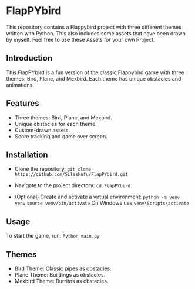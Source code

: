 # FlapPYbird
This repository contains a Flappybird project with three different themes written with Python.
This also includes some assets that have been drawn by myself. Feel free to use these Assets for your own Project.

## Introduction
This FlapPYbird is a fun version of the classic Flappybird game with three themes: Bird, Plane, and Mexbird. Each theme has unique obstacles and animations.

## Features
- Three themes: Bird, Plane, and Mexbird.
- Unique obstacles for each theme.
- Custom-drawn assets.
- Score tracking and game over screen.

## Installation
- Clone the repository:
  `git clone https://github.com/Silaskufu/FlapPYbird.git`

- Navigate to the project directory:
  `cd FlapPYbird`
  
- (Optional) Create and activate a virtual environment:
  `python -m venv venv`
  `source venv/bin/activate`
  On Windows use `venv\Scripts\activate`
  
## Usage
To start the game, run:
  `Python main.py`

## Themes
- Bird Theme: Classic pipes as obstacles.
- Plane Theme: Buildings as obstacles.
- Mexbird Theme: Burritos as obstacles.
